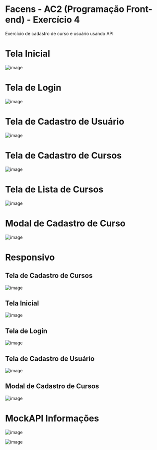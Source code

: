 # Facens - AC2 (Programação Front-end) - Exercício 4
Exercício de cadastro de curso e usuário usando API

<h1>Tela Inicial</h1>

![image](https://user-images.githubusercontent.com/63882166/139609159-8aadb7d9-e87f-46a7-87fd-c026039083b6.png)

<h1>Tela de Login</h1>

![image](https://user-images.githubusercontent.com/63882166/139609205-3df10710-5f02-47c6-bb96-4cf448ad0b8d.png)

<h1>Tela de Cadastro de Usuário</h1>

![image](https://user-images.githubusercontent.com/63882166/140238151-d05fd606-d3e8-4747-a8d0-14cf2a26212f.png)

<h1>Tela de Cadastro de Cursos</h1>

![image](https://user-images.githubusercontent.com/63882166/140238114-0eff1fe2-c14b-4a61-9407-de7cb882eab3.png)

<h1>Tela de Lista de Cursos</h1>

![image](https://user-images.githubusercontent.com/63882166/140238062-2218b8a9-b145-42e6-a71e-b763792c1d06.png)

<h1>Modal de Cadastro de Curso</h1>

![image](https://user-images.githubusercontent.com/63882166/140238201-7b23baa7-e489-4dcb-bc46-0c3f246d6e9c.png)


<h1>Responsivo</h1>

<h2>Tela de Cadastro de Cursos</h2>

![image](https://user-images.githubusercontent.com/63882166/139609309-4b1efa94-ab40-45e1-be42-d9b22d6bb794.png)

<h2>Tela Inicial</h2>

![image](https://user-images.githubusercontent.com/63882166/139609331-3c4bebff-dcdc-43ab-8128-d638443b3892.png)

<h2>Tela de Login</h2>

![image](https://user-images.githubusercontent.com/63882166/139609351-6a0330e6-7718-4d06-a70d-739f9e2539b5.png)

<h2>Tela de Cadastro de Usuário</h2>

![image](https://user-images.githubusercontent.com/63882166/139609453-3f275b2b-0034-474a-8a67-21da3487fd12.png)

<h2>Modal de Cadastro de Cursos</h2>

![image](https://user-images.githubusercontent.com/63882166/140238407-87e0eb75-631f-41ee-999c-5c886860a143.png)

<h1>MockAPI Informações</h1>

![image](https://user-images.githubusercontent.com/63882166/139609595-2e255b14-a99d-4271-9ed0-6fcf22ae59c3.png)

![image](https://user-images.githubusercontent.com/63882166/140238266-23bb3381-bd01-4119-adac-d5d34da5146d.png)







